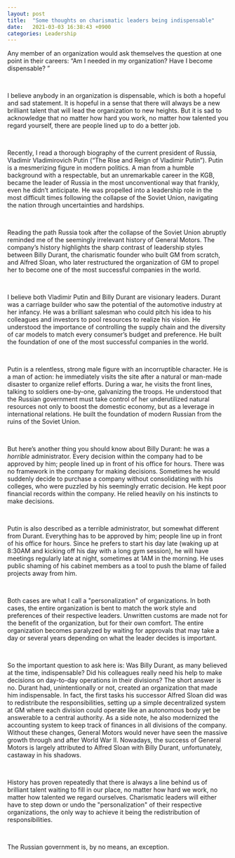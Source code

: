 ```yaml
---
layout: post
title:  "Some thoughts on charismatic leaders being indispensable"
date:   2021-03-03 16:38:43 +0900
categories: Leadership
---
```


Any member of an organization would ask themselves the question at one point in their careers: “Am I needed in my organization? Have I become dispensable? ”

&nbsp;&nbsp;


I believe anybody in an organization is dispensable, which is both a hopeful and sad statement. It is hopeful in a sense that there will always be a new brilliant talent that will lead the organization to new heights. But it is sad to acknowledge that no matter how hard you work, no matter how talented you regard yourself, there are people lined up to do a better job. 


&nbsp;&nbsp;


Recently, I read a thorough biography of the current president of Russia, Vladimir Vladimirovich Putin (“The Rise and Reign of Vladimir Putin”). Putin is a mesmerizing figure in modern politics. A man from a humble background with a respectable, but an unremarkable career in the KGB, became the leader of Russia in the most unconventional way that frankly, even he didn’t anticipate. He was propelled into a leadership role in the most difficult times following the collapse of the Soviet Union, navigating the nation through uncertainties and hardships.


&nbsp;&nbsp;


Reading the path Russia took after the collapse of the Soviet Union abruptly reminded me of the seemingly irrelevant history of General Motors. The company’s history highlights the sharp contrast of leadership styles between Billy Durant, the charismatic founder who built GM from scratch, and Alfred Sloan, who later restructured the organization of GM to propel her to become one of the most successful companies in the world. 


&nbsp;&nbsp;


I believe both Vladimir Putin and Billy Durant are visionary leaders. Durant was a carriage builder who saw the potential of the automotive industry at her infancy. He was a brilliant salesman who could pitch his idea to his colleagues and investors to pool resources to realize his vision. He understood the importance of controlling the supply chain and the diversity of car models to match every consumer’s budget and preference. He built the foundation of one of the most successful companies in the world. 


&nbsp;&nbsp;


Putin is a relentless, strong male figure with an incorruptible character. He is a man of action: he immediately visits the site after a natural or man-made disaster to organize relief efforts. During a war, he visits the front lines, talking to soldiers one-by-one, galvanizing the troops. He understood that the Russian government must take control of her underutilized natural resources not only to boost the domestic economy, but as a leverage in international relations. He built the foundation of modern Russian from the ruins of the Soviet Union. 


&nbsp;&nbsp;


But here’s another thing you should know about Billy Durant: he was a *horrible* administrator. Every decision within the company had to be approved by him; people lined up in front of his office for hours. There was no framework in the company for making decisions. Sometimes he would suddenly decide to purchase a company without consolidating with his colleges, who were puzzled by his seemingly erratic decision. He kept poor financial records within the company. He relied heavily on his instincts to make decisions.


&nbsp;&nbsp;


Putin is also described as a terrible administrator, but somewhat different from Durant. Everything has to be approved by him; people line up in front of his office for hours. Since he prefers to start his day late (waking up at 8:30AM and kicking off his day with a long gym session), he will have meetings regularly late at night, sometimes at 1AM in the morning. He uses public shaming of his cabinet members as a tool to push the blame of failed projects away from him.


&nbsp;&nbsp;


Both cases are what I call a "personalization" of organizations. In both cases, the entire organization is bent to match the work style and preferences of their respective leaders. Unwritten customs are made not for the benefit of the organization, but for their own comfort. The entire organization becomes paralyzed by waiting for approvals that may take a day or several years depending on what the leader decides is important. 


&nbsp;&nbsp;


So the important question to ask here is: Was Billy Durant, as many believed at the time, indispensable? Did his colleagues really need his help to make decisions on day-to-day operations in their divisions? The short answer is no. Durant had, unintentionally or not, created an organization that made him indispensable. In fact, the first tasks his successor Alfred Sloan did was to redistribute the responsibilities, setting up a simple decentralized system at GM where each division could operate like an autonomous body yet be answerable to a central authority. As a side note, he also modernized the accounting system to keep track of finances in all divisions of the company. Without these changes, General Motors would never have seen the massive growth through and after World War II. Nowadays, the success of General Motors is largely attributed to Alfred Sloan with Billy Durant, unfortunately, castaway in his shadows. 


&nbsp;&nbsp;


History has proven repeatedly that there is always a line behind us of brilliant talent waiting to fill in our place, no matter how hard we work, no matter how talented we regard ourselves. Charismatic leaders will either have to step down or undo the "personalization" of their respective organizations, the only way to achieve it being the redistribution of responsibilities.


&nbsp;&nbsp;


The Russian government is, by no means, an exception. 